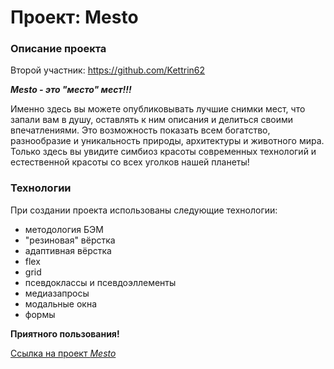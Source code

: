 # Проект: Mesto

### Описание проекта

Второй участник:
https://github.com/Kettrin62

***Mesto - это "место" мест!!!***

Именно здесь вы можете опубликовывать лучшие снимки мест, что запали вам в душу, оставлять к ним описания и делиться своими впечатлениями. Это возможность показать всем богатство, разнообразие и уникальность природы, архитектуры и животного мира.
Только здесь вы увидите симбиоз красоты современных технологий и естественной красоты со всех уголков нашей планеты!

### Технологии

При создании проекта использованы следующие технологии:
* методология БЭМ
* "резиновая" вёрстка
* адаптивная вёрстка
* flex
* grid
* псевдоклассы и псевдоэллементы
* медиазапросы
* модальные окна
* формы

**Приятного пользования!**

[Cсылка на проект *Mesto*](https://kettrin62.github.io/mesto-project/)
